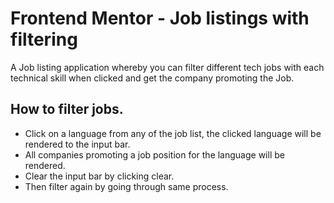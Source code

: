 # Frontend Mentor - Job listings with filtering

A Job listing application whereby you can filter different tech jobs with each technical skill when clicked and get the company promoting the Job.

## How to filter jobs.
* Click on a language from any of the job list, the clicked language will be rendered to the input bar.
* All companies promoting a job position for the language will be rendered.
* Clear the input bar by clicking clear. 
* Then filter again by going through same process.
